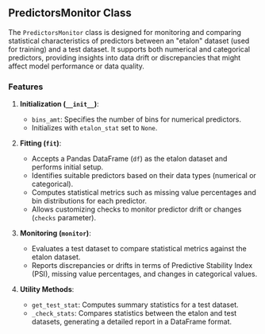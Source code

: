 ## PredictorsMonitor Class

The `PredictorsMonitor` class is designed for monitoring and comparing statistical characteristics of predictors between an "etalon" dataset (used for training) and a test dataset. It supports both numerical and categorical predictors, providing insights into data drift or discrepancies that might affect model performance or data quality.

### Features

1. **Initialization (`__init__`)**:
   - `bins_amt`: Specifies the number of bins for numerical predictors.
   - Initializes with `etalon_stat` set to `None`.

2. **Fitting (`fit`)**:
   - Accepts a Pandas DataFrame (`df`) as the etalon dataset and performs initial setup.
   - Identifies suitable predictors based on their data types (numerical or categorical).
   - Computes statistical metrics such as missing value percentages and bin distributions for each predictor.
   - Allows customizing checks to monitor predictor drift or changes (`checks` parameter).

3. **Monitoring (`monitor`)**:
   - Evaluates a test dataset to compare statistical metrics against the etalon dataset.
   - Reports discrepancies or drifts in terms of Predictive Stability Index (PSI), missing value percentages, and changes in categorical values.

4. **Utility Methods**:
   - `get_test_stat`: Computes summary statistics for a test dataset.
   - `_check_stats`: Compares statistics between the etalon and test datasets, generating a detailed report in a DataFrame format.